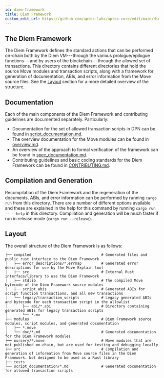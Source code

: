 ```yaml
---
id: diem-framework
title: Diem Framework
custom_edit_url: https://github.com/aptos-labs/aptos-core/edit/main/diem-move/diem-framework/README.md
---
```


## The Diem Framework

The Diem Framework defines the standard actions that can be performed on-chain
both by the Diem VM---through the various prologue/epilogue functions---and by
users of the blockchain---through the allowed set of transactions. This
directory contains different directories that hold the source Move
modules and transaction scripts, along with a framework for generation of
documentation, ABIs, and error information from the Move source
files. See the [Layout](#layout) section for a more detailed overview of the structure.

## Documentation

Each of the main components of the Diem Framework and contributing guidelines are documented separately. Particularly:
* Documentation for the set of allowed transaction scripts in DPN can be found in [script_documentation.md](DPN/releases/artifacts/current/build/DiemCoreFramework/docs/script_documentation.md).
* The overview documentation for the Move modules can be found in [overview.md](DPN/releases/artifacts/current/build/DiemCoreFramework/docs/overview.md).
* An overview of the approach to formal verification of the framework can be found in [spec_documentation.md](DPN/releases/artifacts/current/build/DiemCoreFramework/docs/spec_documentation.md).
* Contributing guidelines and basic coding standards for the Diem Framework can be found in [CONTRIBUTING.md](CONTRIBUTING.md).

## Compilation and Generation

Recompilation of the Diem Framework and the regeneration of the documents,
ABIs, and error information can be performed by running `cargo run` from this
directory. There are a number of different options available and these are
explained in the help for this command by running `cargo run -- --help` in this
directory. Compilation and generation will be much faster if run in release
mode (`cargo run --release`).

## Layout
The overall structure of the Diem Framework is as follows:

```
├── compiled                                # Generated files and public rust interface to the Diem Framework
│   ├── error_descriptions/*.errmap         # Generated error descriptions for use by the Move Explain tool
│   ├── src                                 # External Rust interface/library to use the Diem Framework
│   ├── stdlib                              # The compiled Move bytecode of the Diem Framework source modules
│   ├── script_abis                         # Generated ABIs for script function transactions, and all new transactions
│   └── legacy/transaction_scripts          # Legacy generated ABIs and bytecode for each transaction script in the allowlist
│       ├── abi/*.abi                       # Directory containing generated ABIs for legacy transaction scripts
│       └── *.mv
├── modules                                 # Diem Framework source modules, script modules, and generated documentation
│   ├── *.move
│   └── doc/*.md                            # Generated documentation for the Diem Framework modules
├── nursery/*.move                          # Move modules that are not published on-chain, but are used for testing and debugging locally
├── src                                     # Compilation and generation of information from Move source files in the Diem Framework. Not designed to be used as a Rust library
├── tests
└── script_documentation/*.md               # Generated documentation for allowed transaction scripts
```
